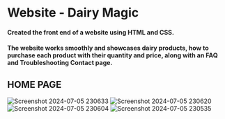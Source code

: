 # Website - Dairy Magic 

#### Created the front end of a website using HTML and CSS. 
#### The website works smoothly and showcases dairy products, how to purchase each product with their quantity and price, along with an FAQ and Troubleshooting Contact page. 

## HOME PAGE
![Screenshot 2024-07-05 230633](https://github.com/twishackaul/twishackaul.github.io/assets/107127632/ee3fc33b-61dd-4fe2-b40d-51f56e4bd897)
![Screenshot 2024-07-05 230620](https://github.com/twishackaul/twishackaul.github.io/assets/107127632/b6a52f08-3c98-4244-917a-31282d2bf2b3)
![Screenshot 2024-07-05 230604](https://github.com/twishackaul/twishackaul.github.io/assets/107127632/afb48237-a529-4e6d-83ed-1e1464eccbd1)
![Screenshot 2024-07-05 230535](https://github.com/twishackaul/twishackaul.github.io/assets/107127632/42bdc20a-fc2c-49b2-a1cb-976d246be8a3)
